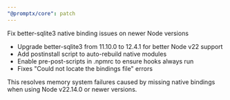 ```yaml
---
"@promptx/core": patch
---
```


Fix better-sqlite3 native binding issues on newer Node versions

- Upgrade better-sqlite3 from 11.10.0 to 12.4.1 for better Node v22 support
- Add postinstall script to auto-rebuild native modules
- Enable pre-post-scripts in .npmrc to ensure hooks always run
- Fixes "Could not locate the bindings file" errors

This resolves memory system failures caused by missing native bindings when using Node v22.14.0 or newer versions.
